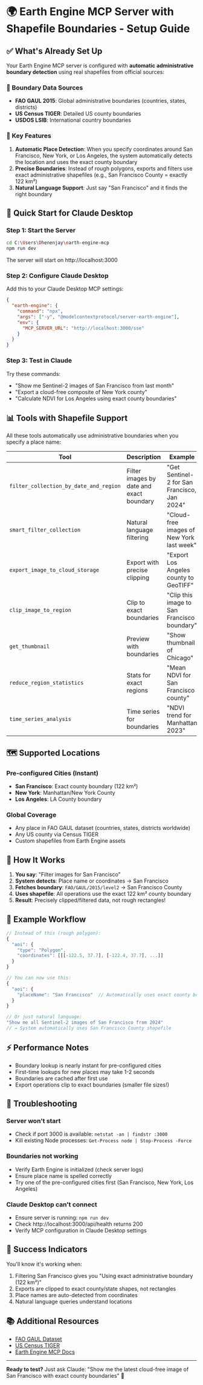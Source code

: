 # 🌍 Earth Engine MCP Server with Shapefile Boundaries - Setup Guide

## ✅ What's Already Set Up

Your Earth Engine MCP server is configured with **automatic administrative boundary detection** using real shapefiles from official sources:

### 📍 Boundary Data Sources
- **FAO GAUL 2015**: Global administrative boundaries (countries, states, districts)
- **US Census TIGER**: Detailed US county boundaries
- **USDOS LSIB**: International country boundaries

### 🎯 Key Features
1. **Automatic Place Detection**: When you specify coordinates around San Francisco, New York, or Los Angeles, the system automatically detects the location and uses the exact county boundary
2. **Precise Boundaries**: Instead of rough polygons, exports and filters use exact administrative shapefiles (e.g., San Francisco County = exactly 122 km²)
3. **Natural Language Support**: Just say "San Francisco" and it finds the right boundary

## 🚀 Quick Start for Claude Desktop

### Step 1: Start the Server
```bash
cd C:\Users\Dhenenjay\earth-engine-mcp
npm run dev
```
The server will start on http://localhost:3000

### Step 2: Configure Claude Desktop
Add this to your Claude Desktop MCP settings:
```json
{
  "earth-engine": {
    "command": "npx",
    "args": ["-y", "@modelcontextprotocol/server-earth-engine"],
    "env": {
      "MCP_SERVER_URL": "http://localhost:3000/sse"
    }
  }
}
```

### Step 3: Test in Claude
Try these commands:
- "Show me Sentinel-2 images of San Francisco from last month"
- "Export a cloud-free composite of New York county"
- "Calculate NDVI for Los Angeles using exact county boundaries"

## 📊 Tools with Shapefile Support

All these tools automatically use administrative boundaries when you specify a place name:

| Tool | Description | Example |
|------|-------------|---------|
| `filter_collection_by_date_and_region` | Filter images by date and exact boundary | "Get Sentinel-2 for San Francisco, Jan 2024" |
| `smart_filter_collection` | Natural language filtering | "Cloud-free images of New York last week" |
| `export_image_to_cloud_storage` | Export with precise clipping | "Export Los Angeles county to GeoTIFF" |
| `clip_image_to_region` | Clip to exact boundaries | "Clip this image to San Francisco boundary" |
| `get_thumbnail` | Preview with boundaries | "Show thumbnail of Chicago" |
| `reduce_region_statistics` | Stats for exact regions | "Mean NDVI for San Francisco county" |
| `time_series_analysis` | Time series for boundaries | "NDVI trend for Manhattan 2023" |

## 🗺️ Supported Locations

### Pre-configured Cities (Instant)
- **San Francisco**: Exact county boundary (122 km²)
- **New York**: Manhattan/New York County
- **Los Angeles**: LA County boundary

### Global Coverage
- Any place in FAO GAUL dataset (countries, states, districts worldwide)
- Any US county via Census TIGER
- Custom shapefiles from Earth Engine assets

## 🔧 How It Works

1. **You say**: "Filter images for San Francisco"
2. **System detects**: Place name or coordinates → San Francisco
3. **Fetches boundary**: `FAO/GAUL/2015/level2` → San Francisco County
4. **Uses shapefile**: All operations use the exact 122 km² county boundary
5. **Result**: Precisely clipped/filtered data, not rough rectangles!

## 📝 Example Workflow

```javascript
// Instead of this (rough polygon):
{
  "aoi": {
    "type": "Polygon",
    "coordinates": [[[-122.5, 37.7], [-122.4, 37.7], ...]]
  }
}

// You can now use this:
{
  "aoi": {
    "placeName": "San Francisco"  // Automatically uses exact county boundary!
  }
}

// Or just natural language:
"Show me all Sentinel-2 images of San Francisco from 2024"
// → System automatically uses San Francisco County shapefile
```

## ⚡ Performance Notes

- Boundary lookup is nearly instant for pre-configured cities
- First-time lookups for new places may take 1-2 seconds
- Boundaries are cached after first use
- Export operations clip to exact boundaries (smaller file sizes!)

## 🐛 Troubleshooting

### Server won't start
- Check if port 3000 is available: `netstat -an | findstr :3000`
- Kill existing Node processes: `Get-Process node | Stop-Process -Force`

### Boundaries not working
- Verify Earth Engine is initialized (check server logs)
- Ensure place name is spelled correctly
- Try one of the pre-configured cities first (San Francisco, New York, Los Angeles)

### Claude Desktop can't connect
- Ensure server is running: `npm run dev`
- Check http://localhost:3000/api/health returns 200
- Verify MCP configuration in Claude Desktop settings

## 🎉 Success Indicators

You'll know it's working when:
1. Filtering San Francisco gives you "Using exact administrative boundary (122 km²)" 
2. Exports are clipped to exact county/state shapes, not rectangles
3. Place names are auto-detected from coordinates
4. Natural language queries understand locations

## 📚 Additional Resources

- [FAO GAUL Dataset](https://developers.google.com/earth-engine/datasets/catalog/FAO_GAUL_2015_level2)
- [US Census TIGER](https://developers.google.com/earth-engine/datasets/catalog/TIGER_2016_Counties)
- [Earth Engine MCP Docs](https://github.com/your-repo/earth-engine-mcp)

---

**Ready to test?** Just ask Claude: "Show me the latest cloud-free image of San Francisco with exact county boundaries" 🚀
